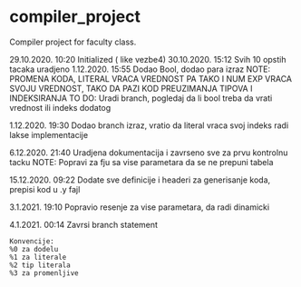 # compiler_project
Compiler project for faculty class.

29.10.2020. 10:20 Initialized ( like vezbe4)
30.10.2020. 15:12 Svih 10 opstih tacaka uradjeno 
1.12.2020. 15:55 Dodao Bool, dodao para izraz
NOTE: PROMENA KODA, LITERAL VRACA VREDNOST PA TAKO I NUM EXP VRACA SVOJU VREDNOST, TAKO DA PAZI KOD PREUZIMANJA TIPOVA I INDEKSIRANJA 
TO DO: Uradi branch, pogledaj da li bool treba da vrati vrednost ili indeks dodatog

1.12.2020. 19:30 Dodao branch izraz, vratio
da literal vraca svoj indeks radi lakse implementacije

6.12.2020. 21:40 Uradjena dokumentacija i zavrseno sve za prvu kontrolnu tacku
NOTE: Popravi za fju sa vise parametara da se ne prepuni tabela

15.12.2020. 09:22 Dodate sve definicije i headeri za generisanje koda, prepisi kod u .y fajl

3.1.2021. 
    19:10 Popravio resenje za vise parametara, da radi dinamicki
    
4.1.2021.
    00:14 Zavrsi branch statement

    Konvencije: 
    %0 za dodelu
    %1 za literale
    %2 tip literala
    %3 za promenljive
